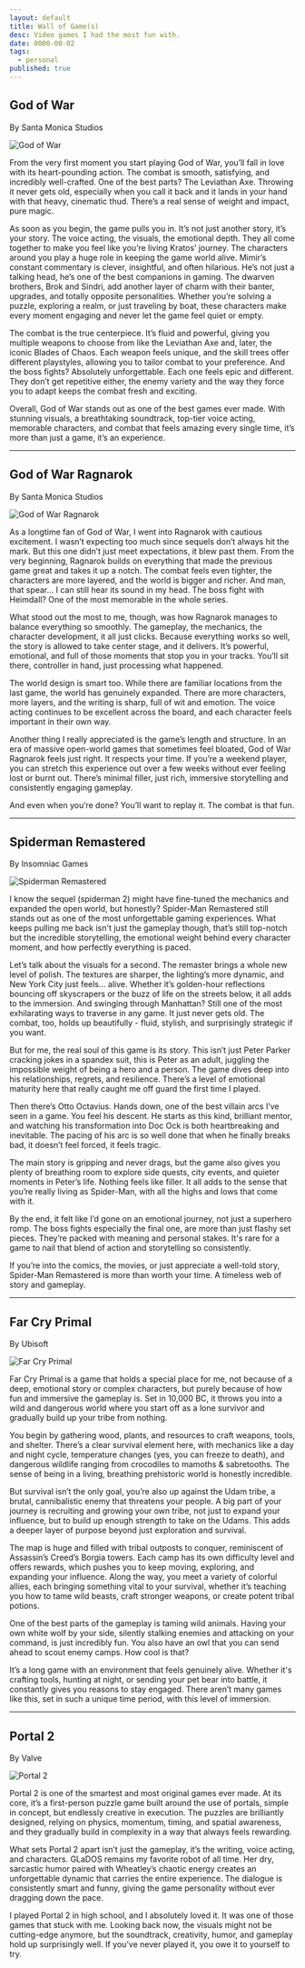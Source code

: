 ```yaml
---
layout: default
title: Wall of Game(s)
desc: Video games I had the most fun with.
date: 0000-00-02
tags:
  - personal
published: true
---
```


## God of War

By Santa Monica Studios

![God of War](https://storage.googleapis.com/markup-mansion-assets/gow.jpg)

From the very first moment you start playing God of War, you’ll fall in love with
its heart-pounding action. The combat is smooth, satisfying, and incredibly well-crafted.
One of the best parts? The Leviathan Axe. Throwing it never gets old, especially when
you call it back and it lands in your hand with that heavy, cinematic thud. There’s
a real sense of weight and impact, pure magic.

As soon as you begin, the game pulls you in. It’s not just another story, it’s your
story. The voice acting, the visuals, the emotional depth. They all come together
to make you feel like you’re living Kratos’ journey. The characters around you play
a huge role in keeping the game world alive. Mimir’s constant commentary is clever,
insightful, and often hilarious. He’s not just a talking head, he’s one of the best
companions in gaming. The dwarven brothers, Brok and Sindri, add another layer of
charm with their banter, upgrades, and totally opposite personalities. Whether
you’re solving a puzzle, exploring a realm, or just traveling by boat, these
characters make every moment engaging and never let the game feel quiet or empty.

The combat is the true centerpiece. It’s fluid and powerful, giving you multiple
weapons to choose from like the Leviathan Axe and, later, the iconic Blades of
Chaos. Each weapon feels unique, and the skill trees offer different playstyles,
allowing you to tailor combat to your preference. And the boss fights? Absolutely
unforgettable. Each one feels epic and different. They don’t get repetitive either,
the enemy variety and the way they force you to adapt keeps the combat fresh and exciting.

Overall, God of War stands out as one of the best games ever made. With stunning
visuals, a breathtaking soundtrack, top-tier voice acting, memorable characters,
and combat that feels amazing every single time, it’s more than just a game,
it’s an experience.

---

## God of War Ragnarok

By Santa Monica Studios

![God of War Ragnarok](https://storage.googleapis.com/markup-mansion-assets/gowr.jpg)

As a longtime fan of God of War, I went into Ragnarok with cautious excitement.
I wasn’t expecting too much since sequels don’t always hit the mark. But this
one didn’t just meet expectations, it blew past them. From the very beginning,
Ragnarok builds on everything that made the previous game great and takes it up
a notch. The combat feels even tighter, the characters are more layered, and
the world is bigger and richer. And man, that spear… I can still hear its sound
in my head. The boss fight with Heimdall? One of the most memorable in the whole
series.

What stood out the most to me, though, was how Ragnarok manages to balance everything
so smoothly. The gameplay, the mechanics, the character development, it all just clicks.
Because everything works so well, the story is allowed to take center stage, and it delivers.
It’s powerful, emotional, and full of those moments that stop you in your tracks.
You’ll sit there, controller in hand, just processing what happened.

The world design is smart too. While there are familiar locations from the last game,
the world has genuinely expanded. There are more characters, more layers, and the
writing is sharp, full of wit and emotion. The voice acting continues to be excellent
across the board, and each character feels important in their own way.

Another thing I really appreciated is the game’s length and structure. In an era
of massive open-world games that sometimes feel bloated, God of War Ragnarok feels
just right. It respects your time. If you’re a weekend player, you can stretch
this experience out over a few weeks without ever feeling lost or burnt out. There’s
minimal filler, just rich, immersive storytelling and consistently engaging gameplay.

And even when you’re done? You’ll want to replay it. The combat is that fun.

---

## Spiderman Remastered

By Insomniac Games

![Spiderman Remastered](https://storage.googleapis.com/markup-mansion-assets/sm.jpg)

I know the sequel (spiderman 2) might have fine-tuned the mechanics and expanded
the open world, but honestly? Spider-Man Remastered still stands out as one of
the most unforgettable gaming experiences. What keeps pulling me back isn't just
the gameplay though, that’s still top-notch but the incredible storytelling, the
emotional weight behind every character moment, and how perfectly everything is paced.

Let’s talk about the visuals for a second. The remaster brings a whole new level
of polish. The textures are sharper, the lighting’s more dynamic, and New York City
just feels... alive. Whether it’s golden-hour reflections bouncing off skyscrapers
or the buzz of life on the streets below, it all adds to the immersion. And swinging
through Manhattan? Still one of the most exhilarating ways to traverse in any game.
It just never gets old. The combat, too, holds up beautifully - fluid, stylish,
and surprisingly strategic if you want.

But for me, the real soul of this game is its story. This isn’t just Peter Parker
cracking jokes in a spandex suit, this is Peter as an adult, juggling the impossible
weight of being a hero and a person. The game dives deep into his relationships,
regrets, and resilience. There’s a level of emotional maturity here that really
caught me off guard the first time I played.

Then there’s Otto Octavius. Hands down, one of the best villain arcs I’ve seen
in a game. You feel his descent. He starts as this kind, brilliant mentor, and
watching his transformation into Doc Ock is both heartbreaking and inevitable.
The pacing of his arc is so well done that when he finally breaks bad, it doesn’t
feel forced, it feels tragic.

The main story is gripping and never drags, but the game also gives you plenty of
breathing room to explore side quests, city events, and quieter moments in Peter’s life.
Nothing feels like filler. It all adds to the sense that you’re really living as Spider-Man,
with all the highs and lows that come with it.

By the end, it felt like I’d gone on an emotional journey, not just a superhero romp.
The boss fights especially the final one, are more than just flashy set pieces.
They’re packed with meaning and personal stakes. It's rare for a game to nail that
blend of action and storytelling so consistently.

If you’re into the comics, the movies, or just appreciate a well-told story,
Spider-Man Remastered is more than worth your time. A timeless web of story and gameplay.

---

## Far Cry Primal

By Ubisoft

![Far Cry Primal](https://storage.googleapis.com/markup-mansion-assets/fcp.jpg)

Far Cry Primal is a game that holds a special place for me, not because of a deep,
emotional story or complex characters, but purely because of how fun and immersive
the gameplay is. Set in 10,000 BC, it throws you into a wild and dangerous world
where you start off as a lone survivor and gradually build up your tribe from nothing.

You begin by gathering wood, plants, and resources to craft weapons, tools, and
shelter. There’s a clear survival element here, with mechanics like a day and
night cycle, temperature changes (yes, you can freeze to death), and dangerous
wildlife ranging from crocodiles to mamoths & sabretooths. The sense of being
in a living, breathing prehistoric world is honestly incredible.

But survival isn’t the only goal, you’re also up against the Udam tribe, a brutal,
cannibalistic enemy that threatens your people. A big part of your journey is recruiting
and growing your own tribe, not just to expand your influence, but to build up enough
strength to take on the Udams. This adds a deeper layer of purpose beyond just exploration
and survival.

The map is huge and filled with tribal outposts to conquer, reminiscent of Assassin’s
Creed’s Borgia towers. Each camp has its own difficulty level and offers rewards,
which pushes you to keep moving, exploring, and expanding your influence. Along the way,
you meet a variety of colorful allies, each bringing something vital to your survival,
whether it’s teaching you how to tame wild beasts, craft stronger weapons, or
create potent tribal potions.

One of the best parts of the gameplay is taming wild animals. Having your own white
wolf by your side, silently stalking enemies and attacking on your command, is
just incredibly fun. You also have an owl that you can send ahead to scout enemy
camps. How cool is that?

It’s a long game with an environment that feels genuinely alive. Whether it's
crafting tools, hunting at night, or sending your pet bear into battle, it
constantly gives you reasons to stay engaged. There aren’t many games like this,
set in such a unique time period, with this level of immersion.

---

## Portal 2

By Valve

![Portal 2](https://storage.googleapis.com/markup-mansion-assets/p2.jpg)

Portal 2 is one of the smartest and most original games ever made. At its core,
it’s a first-person puzzle game built around the use of portals, simple in concept,
but endlessly creative in execution. The puzzles are brilliantly designed, relying
on physics, momentum, timing, and spatial awareness, and they gradually build in
complexity in a way that always feels rewarding.

What sets Portal 2 apart isn’t just the gameplay, it’s the writing, voice acting,
and characters. GLaDOS remains my favorite robot of all time. Her dry, sarcastic
humor paired with Wheatley’s chaotic energy creates an unforgettable dynamic that
carries the entire experience. The dialogue is consistently smart and funny, giving
the game personality without ever dragging down the pace.

I played Portal 2 in high school, and I absolutely loved it. It was one of those
games that stuck with me. Looking back now, the visuals might not be cutting-edge
anymore, but the soundtrack, creativity, humor, and gameplay hold up surprisingly
well. If you’ve never played it, you owe it to yourself to try.
